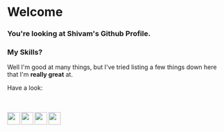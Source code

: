 # Welcome

### You're looking at Shivam's Github Profile.

### My Skills?

Well I'm good at many things, but I've tried listing a few things down here that I'm **really great** at.

Have a look:

<br />
<br />

<img align="left" src="https://skills.thijs.gg/icons?i=html&theme=dark" width="28.5"/>

<img align="left" src="https://skills.thijs.gg/icons?i=css&theme=dark" width="28.5"/>

<img align="left" src="https://skills.thijs.gg/icons?i=js&theme=dark" width="28.5"/>

<img align="left" src="https://skills.thijs.gg/icons?i=react&theme=dark" width="28.5"/>

<br />
<br />
<br />
<br />
<br />
